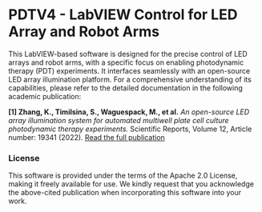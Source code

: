 # PDTV4 - LabVIEW Control for LED Array and Robot Arms

This LabVIEW-based software is designed for the precise control of LED arrays and robot arms, with a specific focus on enabling photodynamic therapy (PDT) experiments. It interfaces seamlessly with an open-source LED array illumination platform. For a comprehensive understanding of its capabilities, please refer to the detailed documentation in the following academic publication:

**[1] Zhang, K., Timilsina, S., Waguespack, M., et al.**
_An open-source LED array illumination system for automated multiwell plate cell culture photodynamic therapy experiments._
Scientific Reports, Volume 12, Article number: 19341 (2022).
[Read the full publication](https://doi.org/10.1038/s41598-022-22020-7)


### License

This software is provided under the terms of the Apache 2.0 License, making it freely available for use. We kindly request that you acknowledge the above-cited publication when incorporating this software into your work.
